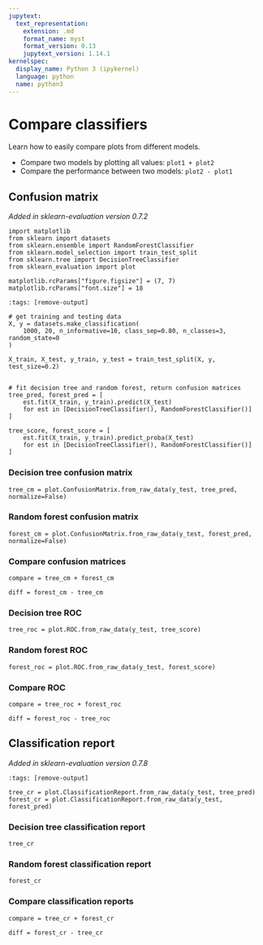 ```yaml
---
jupytext:
  text_representation:
    extension: .md
    format_name: myst
    format_version: 0.13
    jupytext_version: 1.14.1
kernelspec:
  display_name: Python 3 (ipykernel)
  language: python
  name: python3
---
```


# Compare classifiers

Learn how to easily compare plots from different models.

- Compare two models by plotting all values: `plot1 + plot2`
- Compare the performance between two models: `plot2 - plot1`

## Confusion matrix

*Added in sklearn-evaluation version 0.7.2*

```{code-cell} ipython3
import matplotlib
from sklearn import datasets
from sklearn.ensemble import RandomForestClassifier
from sklearn.model_selection import train_test_split
from sklearn.tree import DecisionTreeClassifier
from sklearn_evaluation import plot
```

```{code-cell} ipython3
matplotlib.rcParams["figure.figsize"] = (7, 7)
matplotlib.rcParams["font.size"] = 18
```

```{code-cell} ipython3
:tags: [remove-output]

# get training and testing data
X, y = datasets.make_classification(
    1000, 20, n_informative=10, class_sep=0.80, n_classes=3, random_state=0
)

X_train, X_test, y_train, y_test = train_test_split(X, y, test_size=0.2)


# fit decision tree and random forest, return confusion matrices
tree_pred, forest_pred = [
    est.fit(X_train, y_train).predict(X_test)
    for est in [DecisionTreeClassifier(), RandomForestClassifier()]
]

tree_score, forest_score = [
    est.fit(X_train, y_train).predict_proba(X_test)
    for est in [DecisionTreeClassifier(), RandomForestClassifier()]
]

```

### Decision tree confusion matrix

```{code-cell} ipython3
tree_cm = plot.ConfusionMatrix.from_raw_data(y_test, tree_pred, normalize=False)
```

### Random forest confusion matrix

```{code-cell} ipython3
forest_cm = plot.ConfusionMatrix.from_raw_data(y_test, forest_pred, normalize=False)
```

### Compare confusion matrices

```{code-cell} ipython3
compare = tree_cm + forest_cm
```

```{code-cell} ipython3
diff = forest_cm - tree_cm
```

### Decision tree ROC

```{code-cell} ipython3
tree_roc = plot.ROC.from_raw_data(y_test, tree_score)
```

### Random forest ROC

```{code-cell} ipython3
forest_roc = plot.ROC.from_raw_data(y_test, forest_score)
```

### Compare ROC

```{code-cell} ipython3
compare = tree_roc + forest_roc
```

```{code-cell} ipython3
diff = forest_roc - tree_roc
```

## Classification report

*Added in sklearn-evaluation version 0.7.8*

```{code-cell} ipython3
:tags: [remove-output]

tree_cr = plot.ClassificationReport.from_raw_data(y_test, tree_pred)
forest_cr = plot.ClassificationReport.from_raw_data(y_test, forest_pred)
```

### Decision tree classification report

```{code-cell} ipython3
tree_cr
```

### Random forest classification report

```{code-cell} ipython3
forest_cr
```

### Compare classification reports

```{code-cell} ipython3
compare = tree_cr + forest_cr
```

```{code-cell} ipython3
diff = forest_cr - tree_cr
```
